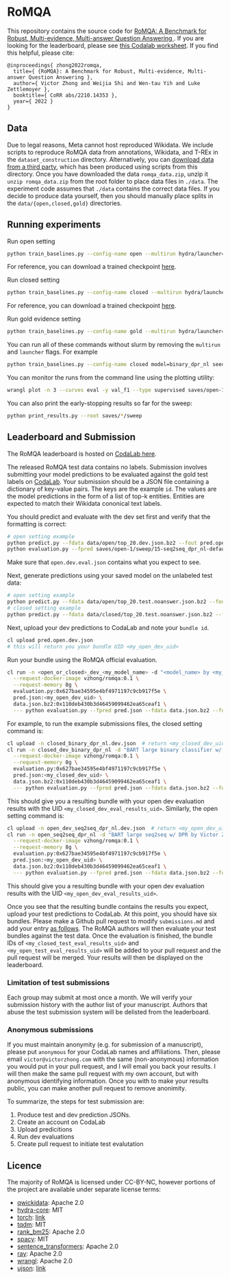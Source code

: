 # RoMQA

This repository contains the source code for [RoMQA: A Benchmark for Robust, Multi-evidence, Multi-answer Question Answering
](https://arxiv.org/abs/2210.14353).
If you are looking for the leaderboard, please see [this Codalab worksheet](https://worksheets.codalab.org/worksheets/0xc13c82ceb0414938b758a318dcc21dae).
If you find this helpful, please cite:

```
@inproceedings{ zhong2022romqa,
  title={ {RoMQA}: A Benchmark for Robust, Multi-evidence, Multi-answer Question Answering },
  author={ Victor Zhong and Weijia Shi and Wen-tau Yih and Luke Zettlemoyer },
  booktitle={ CoRR abs/2210.14353 },
  year={ 2022 }
}
```


## Data

Due to legal reasons, Meta cannot host reproduced Wikidata.
We include scripts to reproduce RoMQA data from annotations, Wikidata, and T-REx in the `dataset_construction` directory.
Alternatively, you can [download data from a third party](https://s3.us-west-1.wasabisys.com/vzhong-public/RoMQA/romqa_data.zip), which has been produced using scripts from this directory.
Once you have downloaded the data `romqa_data.zip`, unzip it `unzip romqa_data.zip` from the root folder to place data files in `./data`.
The experiment code assumes that `./data` contains the correct data files.
If you decide to produce data yourself, then you should manually place splits in the `data/{open,closed,gold}` directories.


## Running experiments

Run open setting
```bash
python train_baselines.py --config-name open --multirun hydra/launcher=slurm hydra.launcher.partition=<partition> model=seq2seq_nl,seq2seq_dpr_nl hydra.launcher.constraint=volta32gb seed=1,2,3,4,5 project=open-1
```
For reference, you can download a trained checkpoint [here](https://s3.us-west-1.wasabisys.com/vzhong-public/RoMQA/checkpoints/seq2seq_dpr_nl.zip).

Run closed setting
```bash
python train_baselines.py --config-name closed --multirun hydra/launcher=slurm hydra.launcher.partition=<partition> model=binary_nl,binary_dpr_nl hydra.launcher.constraint=volta32gb seed=1,2,3,4,5 project=closed-1
```
For reference, you can download a trained checkpoint [here](https://s3.us-west-1.wasabisys.com/vzhong-public/RoMQA/checkpoints/binary_dpr_nl.zip).

Run gold evidence setting
```bash
python train_baselines.py --config-name gold --multirun hydra/launcher=slurm hydra.launcher.partition=<partition> model=binary_gold_sent_nl hydra.launcher.constraint=volta32gb seed=1,2,3,4,5 project=gold-1
```

You can run all of these commands without slurm by removing the `multirun` and `launcher` flags.
For example
```bash
python train_baselines.py --config-name closed model=binary_dpr_nl seed=1 project=local-closed-1
```

You can monitor the runs from the command line using the plotting utility:

```bash
wrangl plot -n 3 --curves eval -y val_f1 --type supervised saves/open-1/sweep/*-seq2seq-default*
```

You can also print the early-stopping results so far for the sweep:

```bash
python print_results.py --root saves/*/sweep
```

## Leaderboard and Submission

The RoMQA leaderboard is hosted on [CodaLab here](https://worksheets.codalab.org/worksheets/0xc13c82ceb0414938b758a318dcc21dae).

The released RoMQA test data contains no labels.
Submission involves submitting your model predictions to be evaluated against the gold test labels on [CodaLab](https://worksheets.codalab.org).
Your submission should be a JSON file containing a dictionary of key-value pairs.
The keys are the example `id`.
The values are the model predictions in the form of a list of top-k entities.
Entities are expected to match their Wikidata cononical text labels.

You should predict and evaluate with the dev set first and verify that the formatting is correct:

```bash
# open setting example
python predict.py --fdata data/open/top_20.dev.json.bz2 --fout pred.open.dev.json saves/open-1/sweep/15-seq2seq_dpr_nl-default/
python evaluation.py --fpred saves/open-1/sweep/15-seq2seq_dpr_nl-default/pred.open.dev.json --fdata data/gold/dev.json.bz2 --fout open.dev.eval.json
```

Make sure that `open.dev.eval.json` contains what you expect to see.

Next, generate predictions using your saved model on the unlabeled test data:

```bash
# open setting example
python predict.py --fdata data/open/top_20.test.noanswer.json.bz2 --fout pred.open.test.json saves/open-1/sweep/15-seq2seq_dpr_nl-default/
# closed setting example
python predict.py --fdata data/closed/top_20.test.noanswer.json.bz2 --fout pred.closed.test.json saves/closed-1/sweep/15-binary_dpr_nl-default/
```

Next, upload your dev predictions to CodaLab and note your `bundle id`.

```bash
cl upload pred.open.dev.json
# this will return you your bundle UID <my_open_dev_uid>
```

Run your bundle using the RoMQA official evaluation.

```bash
cl run -n <open_or_closed>_dev_<my_model_name> -d "<model_name> by <my_name> at <my_affiliation>" \
  --request-docker-image vzhong/romqa:0.1 \
  --request-memory 8g \
  evaluation.py:0x627bae34595e4bf4971197c9cb917f5e \
  pred.json:<my_open_dev_uid> \
  data.json.bz2:0x110deb430b3d46459099462ea65ceaf1 \
  --- python evaluation.py --fpred pred.json --fdata data.json.bz2 --fout results.json
```

For example, to run the example submissions files, the closed setting command is:

```bash
cl upload -n closed_binary_dpr_nl.dev.json  # return <my_closed_dev_uid>
cl run -n closed_dev_binary_dpr_nl -d "BART large binary classifier w/ DPR by Victor Zhong at University of Washington" \
  --request-docker-image vzhong/romqa:0.1 \
  --request-memory 8g \
  evaluation.py:0x627bae34595e4bf4971197c9cb917f5e \
  pred.json:<my_closed_dev_uid> \
  data.json.bz2:0x110deb430b3d46459099462ea65ceaf1 \
  --- python evaluation.py --fpred pred.json --fdata data.json.bz2 --fout results.json
```

This should give you a resulting bundle with your open dev evaluation results with the UID
`<my_closed_dev_eval_results_uid>`.
Similarly, the open setting command is:

```bash
cl upload -n open_dev_seq2seq_dpr_nl.dev.json  # return <my_open_dev_uid>
cl run -n open_seq2seq_dpr_nl -d "BART large seq2seq w/ DPR by Victor Zhong at University of Washington" \
  --request-docker-image vzhong/romqa:0.1 \
  --request-memory 8g \
  evaluation.py:0x627bae34595e4bf4971197c9cb917f5e \
  pred.json:<my_open_dev_uid> \
  data.json.bz2:0x110deb430b3d46459099462ea65ceaf1 \
  --- python evaluation.py --fpred pred.json --fdata data.json.bz2 --fout results.json
```

This should give you a resulting bundle with your open dev evaluation results with the UID
`<my_open_dev_eval_results_uid>`.

Once you see that the resulting bundle contains the results you expect, upload your test predictions to CodaLab.
At this point, you should have six bundles.
Please make a Github pull request to modify `submissions.md` and add your entry [as follows](https://github.com/facebookresearch/romqa/pull/2).
The RoMQA authors will then evaluate your test bundles against the test data.
Once the evaluation is finished, the bundle IDs of `<my_closed_test_eval_results_uid>` and `<my_open_test_eval_results_uid>` will be added to your pull request and the pull request will be merged.
Your results will then be displayed on the leaderboard.


### Limitation of test submissions

Each group may submit at most once a month.
We will verify your submission history with the author list of your manuscript.
Authors that abuse the test submission system will be delisted from the leaderboard.


### Anonymous submissions

If you must maintain anonymity (e.g. for submission of a manuscript), please put `anonymous` for your CodaLab names and affiliations.
Then, please email `victor@victorzhong.com` with the same (non-anonymous) information you would put in your pull request, and I will email you back your results.
I will then make the same pull request with my own account, but with anonymous identifying information.
Once you with to make your results public, you can make another pull request to remove anonimity.


To summarize, the steps for test submission are:
1. Produce test and dev prediction JSONs.
2. Create an account on CodaLab
3. Upload predicitions
4. Run dev evaluations
5. Create pull request to initiate test evalutation


## Licence
The majority of RoMQA is licensed under CC-BY-NC, however portions of the project are available under separate license terms:

- [qwickidata](https://github.com/kensho-technologies/qwikidata): Apache 2.0
- [hydra-core](https://github.com/facebookresearch/hydra): MIT
- [torch](https://github.com/pytorch/pytorch): [link](https://github.com/pytorch/pytorch/blob/master/LICENSE)
- [tqdm](https://github.com/tqdm/tqdm): MIT
- [rank_bm25](https://github.com/dorianbrown/rank_bm25): Apache 2.0
- [spacy](https://github.com/explosion/spaCy): MIT
- [sentence_transformers](https://github.com/UKPLab/sentence-transformers): Apache 2.0
- [ray](https://github.com/ray-project/ray): Apache 2.0
- [wrangl](https://github.com/vzhong/wrangl): Apache 2.0
- [ujson](https://github.com/ultrajson/ultrajson): [link](https://github.com/ultrajson/ultrajson/blob/main/LICENSE.txt)
